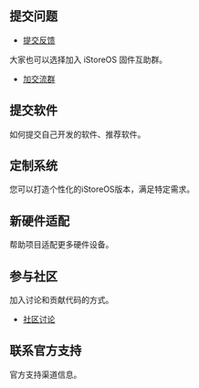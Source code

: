 ## 提交问题

* [提交反馈](https://github.com/istoreos/istoreos/issues)

大家也可以选择加入 iStoreOS 固件互助群。

* [加交流群](https://www.koolcenter.com/posts/117)

## 提交软件

如何提交自己开发的软件、推荐软件。

## 定制系统

您可以打造个性化的iStoreOS版本，满足特定需求。

## 新硬件适配

帮助项目适配更多硬件设备。

## 参与社区

加入讨论和贡献代码的方式。

* [社区讨论](https://github.com/istoreos/istoreos/discussions)

## 联系官方支持

官方支持渠道信息。